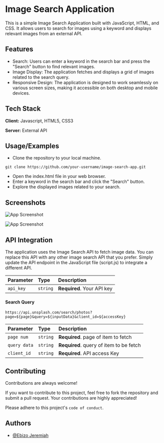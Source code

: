 
# Image Search Application

This is a simple Image Search Application built with JavaScript, HTML, and CSS. It allows users to search for images using a keyword and displays relevant images from an external API.


## Features

- Search: Users can enter a keyword in the search bar and press the "Search" button to find relevant images.
- Image Display: The application fetches and displays a grid of images related to the search query.
- Responsive Design: The application is designed to work seamlessly on various screen sizes, making it accessible on both desktop and mobile devices.



## Tech Stack

**Client:** Javascript, HTML5, CSS3

**Server:** External API


## Usage/Examples
- Clone the repository to your local machine.
```
git clone https://github.com/your-username/image-search-app.git
```
- Open the index.html file in your web browser.
- Enter a keyword in the search bar and click the "Search" button.
- Explore the displayed images related to your search.




## Screenshots

![App Screenshot](https://i.imgur.com/Bkdb94g.png)

![App Screenshot](https://i.imgur.com/Go4LjwN.png)



## API Integration


The application uses the Image Search API to fetch image data. You can replace this API with any other image search API that you prefer. Simply update the API endpoint in the JavaScript file (script.js) to integrate a different API.

| Parameter | Type     | Description                |
| :-------- | :------- | :------------------------- |
| `api_key` | `string` | **Required**. Your API key |

#### Search Query 

```http
https://api.unsplash.com/search/photos?page=${page}&query=${inputData}&client_id=${accessKey}
```

| Parameter | Type     | Description                       |
| :-------- | :------- | :-------------------------------- |
| `page num`      | `string` | **Required**. page of item to fetch |
| `query data`      | `string` | **Required**. query of item to be fetch |
| `client_id`      | `string` | **Required**. API access Key |



## Contributing

Contributions are always welcome!

If you want to contribute to this project, feel free to fork the repository and submit a pull request. Your contributions are highly appreciated!

Please adhere to this project's `code of conduct`.


## Authors

- [@Ebizo Jeremiah](https://www.github.com/code-lova)

